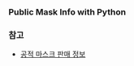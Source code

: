 ### Public Mask Info with Python



### 참고
- [공적 마스크 판매 정보](https://www.data.go.kr/dataset/15043025/openapi.do)
